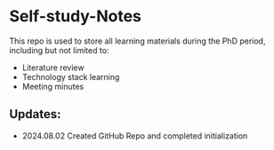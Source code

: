 # Self-study-Notes

This repo is used to store all learning materials during the PhD period, including but not limited to:

- Literature review
- Technology stack learning
- Meeting minutes

## Updates:
- 2024.08.02 Created GitHub Repo and completed initialization